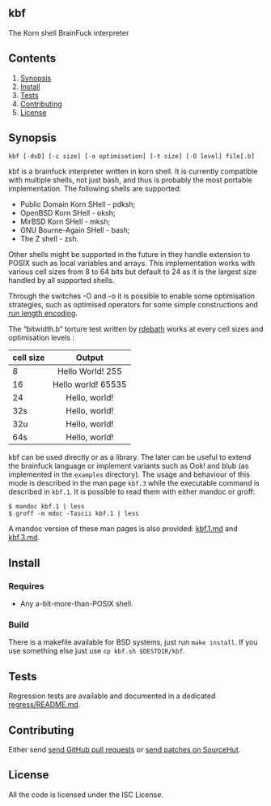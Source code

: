 ## kbf

The Korn shell BrainFuck interpreter

## Contents

1. [Synopsis](#synopsis)
2. [Install](#install)
3. [Tests](#tests)
4. [Contributing](#contributing)
5. [License](#license)

## Synopsis

    kbf [-dsD] [-c size] [-o optimisation] [-t size] [-O level] file[.b]

kbf is a brainfuck interpreter written in korn shell. It is currently
compatible with multiple shells, not just bash, and thus is probably the
most portable implementation. The following shells are supported:

- Public Domain Korn SHell - pdksh;
- OpenBSD Korn SHell - oksh;
- MirBSD Korn SHell - mksh;
- GNU Bourne-Again SHell - bash;
- The Z shell - zsh.

Other shells might be supported in the future in they handle extension
to POSIX such as local variables and arrays. This implementation works
with various cell sizes from 8 to 64 bits but default to 24 as it is the
largest size handled by all supported shells.

Through the switches -O and -o it is possible to enable some optimisation
strategies, such as optimised operators for some simple constructions and
[run length encoding](https://fr.wikipedia.org/wiki/Run-length_encoding).

The “bitwidth.b” torture test written by
[rdebath](https://github.com/rdebath/Brainfuck) works at every cell sizes
and optimisation levels :


| cell size |             Output |
| ----------|:------------------:|
|         8 |   Hello World! 255 |
|        16 | Hello world! 65535 |
|        24 |      Hello, world! |
|       32s |      Hello, world! |
|       32u |      Hello, world! |
|       64s |      Hello, world! |

kbf can be used directly or as a library.  The later can be useful to extend
the brainfuck language or implement variants such as Ook!  and blub (as
implemented in the `examples` directory).  The usage and behaviour of this
mode is described in the man page `kbf.3` while the executable command is
described in `kbf.1`.  It is possible to read them with either mandoc or
groff:

    $ mandoc kbf.1 | less
    $ groff -m mdoc -Tascii kbf.1 | less

A mandoc version of these man pages is also provided: [kbf.1.md](kbf.1.md) and [kbf.3.md](kbf.3.md).

## Install

### Requires

* Any a-bit-more-than-POSIX shell.

### Build

There is a makefile available for BSD systems, just run `make install`.
If you use something else just use `cp kbf.sh $DESTDIR/kbf`.

## Tests

Regression tests are available and documented in a dedicated [regress/README.md](README).

## Contributing

Either send [send GitHub pull requests](https://github.com/Aversiste/kbf) or [send patches on SourceHut](https://lists.sr.ht/~tleguern/misc).

## License

All the code is licensed under the ISC License.
